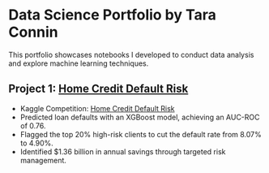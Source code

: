 # Data Science Portfolio by Tara Connin
This portfolio showcases notebooks I developed to conduct data analysis and explore machine learning techniques.

## Project 1: [Home Credit Default Risk](https://github.com/Taralc88/Home-Credit.git)
* Kaggle Competition: [Home Credit Default Risk](https://www.kaggle.com/competitions/home-credit-default-risk)
* Predicted loan defaults with an XGBoost model, achieving an AUC-ROC of 0.76.
* Flagged the top 20% high-risk clients to cut the default rate from 8.07% to 4.90%.
* Identified $1.36 billion in annual savings through targeted risk management.
